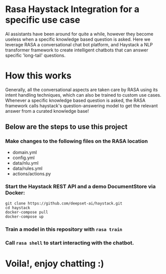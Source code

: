 # Rasa Haystack Integration for a specific use case

AI assistants have been around for quite a while, however they become useless when a specific knowledge based question is asked.
Here we leverage RASA a conversational chat bot platform, and Haystack a NLP transformer framework to create intelligent chatbots that can answer specific 'long-tail' questions.

# How this works
Generally, all the conversational aspects are taken care by RASA using its intent handling techniques, which can also be trained to custom use cases.
Whenever a specific knowledge based question is asked, the RASA framework calls haystack's question-answering model to get the relevant answer from a curated knowledge base!

## Below are the steps to use this project
### Make changes to the following files on the RASA location
- domain.yml
- config.yml 
- data/nlu.yml
- data/rules.yml
- actions/actions.py

### Start the Haystack REST API and a demo DocumentStore via Docker: 
```
git clone https://github.com/deepset-ai/haystack.git
cd haystack
docker-compose pull
docker-compose up
```
  
### Train a model in this repository with `rasa train`  
### Call `rasa shell` to start interacting with the chatbot.

# Voila!, enjoy chatting :)
